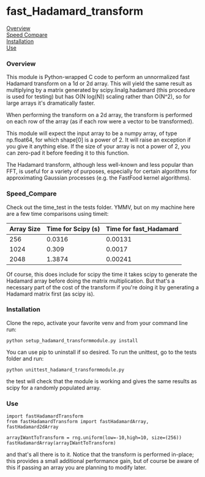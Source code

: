 # fast_Hadamard_transform

[Overview](#Overview)<br>
[Speed Compare](#Speed_Compare)<br>
[Installation](#Installation)<br>
[Use](#Use)

### Overview
This module is Python-wrapped C code to perform an unnormalized fast Hadamard transform
on a 1d or 2d array. This will yield the same result as multiplying by a matrix generated by scipy.linalg.hadamard (this procedure is used for testing) but has O(N log(N)) scaling rather
than O(N^2), so for large arrays it's dramatically faster.

When performing the transform on a 2d array, the transform is performed on each row of the array (as if each row were a vector to be transformed).

This module will expect the input array to be a numpy array, of type np.float64, for which shape[0] is a power of 2. It will raise an exception if you give it anything else. If the size of your array is not a power of 2, you can zero-pad it before feeding it to this function.

The Hadamard transform, although less well-known and less popular than FFT, is useful for a variety of purposes, especially for certain algorithms for approximating Gaussian processes (e.g. the FastFood kernel algorithms).

### Speed_Compare
Check out the time_test in the tests folder. YMMV, but on my machine here are a few time comparisons using timeit:

| Array Size | Time for Scipy (s) | Time for fast_Hadamard |
| ---------- | ------------------ | ---------------------- |
| 256 | 0.0316 | 0.00131 |
| 1024 | 0.309 | 0.0017 |
| 2048 | 1.3874 | 0.00241 |

Of course, this does include for scipy the time it takes scipy to generate the Hadamard
array before doing the matrix multiplication. But that's a necessary part of the cost of the
transform if you're doing it by generating a Hadamard matrix first (as scipy is).

### Installation
Clone the repo, activate your favorite venv and from your command line run:
```
python setup_hadamard_transformmodule.py install
```
You can use pip to uninstall if so desired. To run the unittest, go to the tests folder and run:
```
python unittest_hadamard_transformmodule.py
```
the test will check that the module is working and gives the same results as scipy for a randomly populated array.

### Use
```
import fastHadamardTransform
from fastHadamardTransform import fastHadamardArray, fastHadamard2dArray

arrayIWantToTransform = rng.uniform(low=-10,high=10, size=(256))
fastHadamardArray(arrayIWantToTransform)
```
and that's all there is to it. Notice that the transform is performed in-place; this provides a small additional performance gain, but of course be aware of this if passing an array you are planning to modify later.
